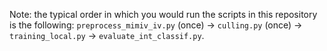 Note: the typical order in which you would run the scripts in this repository is the following: 
`preprocess_mimiv_iv.py` (once) $\to$ `culling.py` (once) $\to$ `training_local.py` $\to$ `evaluate_int_classif.py`.
